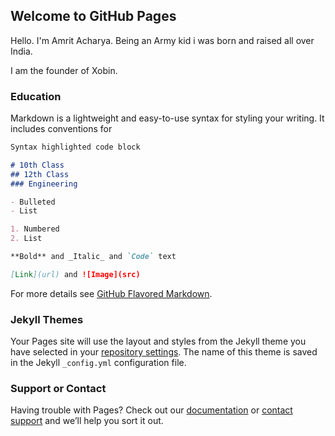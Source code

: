 ## Welcome to GitHub Pages

Hello. I'm Amrit Acharya.
Being an Army kid i was born and raised all over India. 

I am the founder of Xobin.



### Education

Markdown is a lightweight and easy-to-use syntax for styling your writing. It includes conventions for

```markdown
Syntax highlighted code block

# 10th Class
## 12th Class
### Engineering

- Bulleted
- List

1. Numbered
2. List

**Bold** and _Italic_ and `Code` text

[Link](url) and ![Image](src)
```

For more details see [GitHub Flavored Markdown](https://guides.github.com/features/mastering-markdown/).

### Jekyll Themes

Your Pages site will use the layout and styles from the Jekyll theme you have selected in your [repository settings](https://github.com/amyacharya/ItsMeAmrit/settings). The name of this theme is saved in the Jekyll `_config.yml` configuration file.

### Support or Contact

Having trouble with Pages? Check out our [documentation](https://help.github.com/categories/github-pages-basics/) or [contact support](https://github.com/contact) and we’ll help you sort it out.
